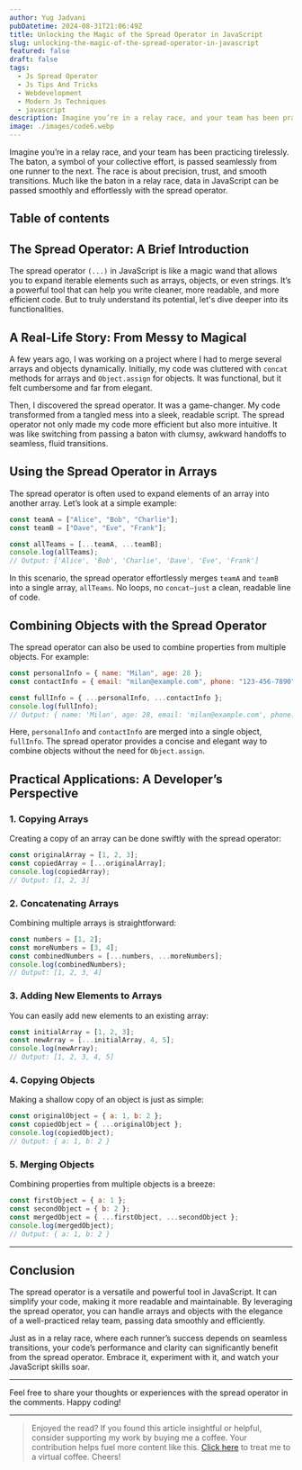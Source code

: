 ```yaml
---
author: Yug Jadvani
pubDatetime: 2024-08-31T21:06:49Z
title: Unlocking the Magic of the Spread Operator in JavaScript
slug: unlocking-the-magic-of-the-spread-operator-in-javascript
featured: false
draft: false
tags:
  - Js Spread Operator
  - Js Tips And Tricks
  - Webdevelopment
  - Modern Js Techniques
  - javascript
description: Imagine you’re in a relay race, and your team has been practicing tirelessly. The baton, a symbol of your collective effort, is passed seamlessly from one runner to the next.
image: ./images/code6.webp
---
```


Imagine you’re in a relay race, and your team has been practicing tirelessly. The baton, a symbol of your collective effort, is passed seamlessly from one runner to the next. The race is about precision, trust, and smooth transitions. Much like the baton in a relay race, data in JavaScript can be passed smoothly and effortlessly with the spread operator.

## Table of contents

## The Spread Operator: A Brief Introduction

The spread operator `(...)` in JavaScript is like a magic wand that allows you to expand iterable elements such as arrays, objects, or even strings. It’s a powerful tool that can help you write cleaner, more readable, and more efficient code. But to truly understand its potential, let's dive deeper into its functionalities.

## A Real-Life Story: From Messy to Magical

A few years ago, I was working on a project where I had to merge several arrays and objects dynamically. Initially, my code was cluttered with `concat` methods for arrays and `Object.assign` for objects. It was functional, but it felt cumbersome and far from elegant.

Then, I discovered the spread operator. It was a game-changer. My code transformed from a tangled mess into a sleek, readable script. The spread operator not only made my code more efficient but also more intuitive. It was like switching from passing a baton with clumsy, awkward handoffs to seamless, fluid transitions.

## Using the Spread Operator in Arrays

The spread operator is often used to expand elements of an array into another array. Let’s look at a simple example:

```javascript
const teamA = ["Alice", "Bob", "Charlie"];
const teamB = ["Dave", "Eve", "Frank"];

const allTeams = [...teamA, ...teamB];
console.log(allTeams);
// Output: ['Alice', 'Bob', 'Charlie', 'Dave', 'Eve', 'Frank']
```

In this scenario, the spread operator effortlessly merges `teamA` and `teamB` into a single array, `allTeams`. No loops, no `concat—just` a clean, readable line of code.

## Combining Objects with the Spread Operator

The spread operator can also be used to combine properties from multiple objects. For example:

```javascript
const personalInfo = { name: "Milan", age: 28 };
const contactInfo = { email: "milan@example.com", phone: "123-456-7890" };

const fullInfo = { ...personalInfo, ...contactInfo };
console.log(fullInfo);
// Output: { name: 'Milan', age: 28, email: 'milan@example.com', phone: '123-456-7890' }
```

Here, `personalInfo` and `contactInfo` are merged into a single object, `fullInfo`. The spread operator provides a concise and elegant way to combine objects without the need for `Object.assign`.

## Practical Applications: A Developer’s Perspective

### 1. Copying Arrays

Creating a copy of an array can be done swiftly with the spread operator:

```javascript
const originalArray = [1, 2, 3];
const copiedArray = [...originalArray];
console.log(copiedArray);
// Output: [1, 2, 3]
```

### 2. Concatenating Arrays

Combining multiple arrays is straightforward:

```javascript
const numbers = [1, 2];
const moreNumbers = [3, 4];
const combinedNumbers = [...numbers, ...moreNumbers];
console.log(combinedNumbers);
// Output: [1, 2, 3, 4]
```

### 3. Adding New Elements to Arrays

You can easily add new elements to an existing array:

```javascript
const initialArray = [1, 2, 3];
const newArray = [...initialArray, 4, 5];
console.log(newArray);
// Output: [1, 2, 3, 4, 5]
```

### 4. Copying Objects

Making a shallow copy of an object is just as simple:

```javascript
const originalObject = { a: 1, b: 2 };
const copiedObject = { ...originalObject };
console.log(copiedObject);
// Output: { a: 1, b: 2 }
```

### 5. Merging Objects

Combining properties from multiple objects is a breeze:

```javascript
const firstObject = { a: 1 };
const secondObject = { b: 2 };
const mergedObject = { ...firstObject, ...secondObject };
console.log(mergedObject);
// Output: { a: 1, b: 2 }
```

---

## Conclusion

The spread operator is a versatile and powerful tool in JavaScript. It can simplify your code, making it more readable and maintainable. By leveraging the spread operator, you can handle arrays and objects with the elegance of a well-practiced relay team, passing data smoothly and efficiently.

Just as in a relay race, where each runner’s success depends on seamless transitions, your code’s performance and clarity can significantly benefit from the spread operator. Embrace it, experiment with it, and watch your JavaScript skills soar.

---

Feel free to share your thoughts or experiences with the spread operator in the comments. Happy coding!

---

> Enjoyed the read? If you found this article insightful or helpful, consider supporting my work by buying me a coffee. Your contribution helps fuel more content like this. [Click here](https://buymeacoffee.com/yugjadvani9) to treat me to a virtual coffee. Cheers!
